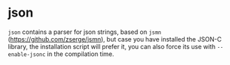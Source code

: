 <!--
title: "json"
custom_edit_url: https://github.com/netdata/netdata/edit/master/libnetdata/json/README.md
sidebar_label: "json"
learn_status: "Published"
learn_topic_type: "Tasks"
learn_rel_path: "Developers/libnetdata libraries"
-->

# json

`json` contains a parser for json strings, based on `jsmn` (<https://github.com/zserge/jsmn>), but case you have installed the JSON-C library, the installation script will prefer it, you can also force its use with `--enable-jsonc` in the compilation time.


